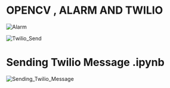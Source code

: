 
# OPENCV , ALARM AND TWILIO

![Alarm](https://user-images.githubusercontent.com/104116597/201686215-49744584-ccc8-45bf-9589-19e0f40f89a5.png)

![Twilio_Send](https://user-images.githubusercontent.com/104116597/201686510-e4eb1d9b-f0bf-47c5-a881-d6d0ac16e7ad.jpeg)

# Sending Twilio Message .ipynb

![Sending_Twilio_Message](https://user-images.githubusercontent.com/104116597/201945579-a5e0cd66-93e4-4b26-8a55-1ef03f4735ec.jpeg)

